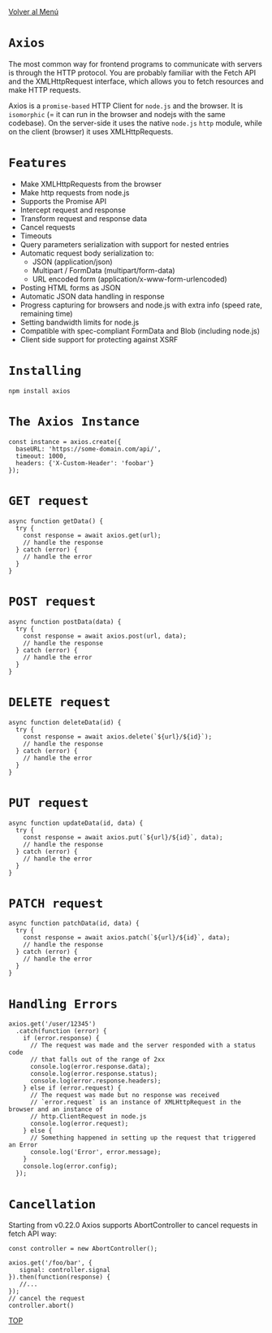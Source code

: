 [Volver al Menú](./root.md)

# `Axios`

The most common way for frontend programs to communicate with servers is through the HTTP protocol. You are probably familiar with the Fetch API and the XMLHttpRequest interface, which allows you to fetch resources and make HTTP requests.

Axios is a `promise-based` HTTP Client for `node.js` and the browser. It is `isomorphic` (= it can run in the browser and nodejs with the same codebase). On the server-side it uses the native `node.js` `http` module, while on the client (browser) it uses XMLHttpRequests.

# `Features`

- Make XMLHttpRequests from the browser
- Make http requests from node.js
- Supports the Promise API
- Intercept request and response
- Transform request and response data
- Cancel requests
- Timeouts
- Query parameters serialization with support for nested entries
- Automatic request body serialization to:
    - JSON (application/json)
    - Multipart / FormData (multipart/form-data)
    - URL encoded form (application/x-www-form-urlencoded)
- Posting HTML forms as JSON
- Automatic JSON data handling in response
- Progress capturing for browsers and node.js with extra info (speed rate, remaining time)
- Setting bandwidth limits for node.js
- Compatible with spec-compliant FormData and Blob (including node.js)
- Client side support for protecting against XSRF

# `Installing`

```
npm install axios
```

# `The Axios Instance`

```
const instance = axios.create({
  baseURL: 'https://some-domain.com/api/',
  timeout: 1000,
  headers: {'X-Custom-Header': 'foobar'}
});
```

# `GET request`

```
async function getData() {
  try {
    const response = await axios.get(url);
    // handle the response
  } catch (error) {
    // handle the error
  }
}
```

# `POST request`

```
async function postData(data) {
  try {
    const response = await axios.post(url, data);
    // handle the response
  } catch (error) {
    // handle the error
  }
}
```

# `DELETE request`

```
async function deleteData(id) {
  try {
    const response = await axios.delete(`${url}/${id}`);
    // handle the response
  } catch (error) {
    // handle the error
  }
}
```

# `PUT request`

```
async function updateData(id, data) {
  try {
    const response = await axios.put(`${url}/${id}`, data);
    // handle the response
  } catch (error) {
    // handle the error
  }
}
```

# `PATCH request`

```
async function patchData(id, data) {
  try {
    const response = await axios.patch(`${url}/${id}`, data);
    // handle the response
  } catch (error) {
    // handle the error
  }
}
```

# `Handling Errors`

```
axios.get('/user/12345')
  .catch(function (error) {
    if (error.response) {
      // The request was made and the server responded with a status code
      // that falls out of the range of 2xx
      console.log(error.response.data);
      console.log(error.response.status);
      console.log(error.response.headers);
    } else if (error.request) {
      // The request was made but no response was received
      // `error.request` is an instance of XMLHttpRequest in the browser and an instance of
      // http.ClientRequest in node.js
      console.log(error.request);
    } else {
      // Something happened in setting up the request that triggered an Error
      console.log('Error', error.message);
    }
    console.log(error.config);
  });
```

# `Cancellation`

Starting from v0.22.0 Axios supports AbortController to cancel requests in fetch API way:

```
const controller = new AbortController();

axios.get('/foo/bar', {
   signal: controller.signal
}).then(function(response) {
   //...
});
// cancel the request
controller.abort()
```

[TOP](#axios)